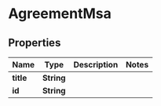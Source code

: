 

# AgreementMsa


## Properties

| Name | Type | Description | Notes |
|------------ | ------------- | ------------- | -------------|
|**title** | **String** |  |  |
|**id** | **String** |  |  |



